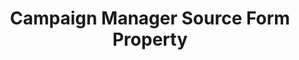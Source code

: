 ---
# -------------------------- #
#        CONTENT TYPE        #
# -------------------------- #

product-type: "connect"
content-type: "api-form"
form-type: "source"
key: "source-form-properties-campaign-manager-object"


# -------------------------- #
#        OBJECT INFO         #
# -------------------------- #

title: "Campaign Manager Source Form Property"
api-type: "platform.doubleclick-campaign-manager"
display-name: "Campaign Manager"

source-type: "saas"
docs-name: "campaign-manager"

description: ""


# -------------------------- #
#       FORM PROPERTIES      #
# -------------------------- #

uses-start-date: false

object-attributes:
  - name: "profile_id"
    type: "string"
    required: true
    description: |
      The ID of the {{ form-property.display-name }} profile you want to replicate data from. Refer to the [{{ form-property.display-name }} documentation]({{ doc-link | prepend: site.baseurl | append: "#locate-your-profile-id" }}) for instructions on retrieving this info.
    value: "<CAMPAIGN_MANAGER_PROFILE_ID>"


# -------------------------- #
#       OAUTH PROPERTIES     #
# -------------------------- #

oauth-link: "https://developers.google.com/doubleclick-advertisers/authorizing"

oauth-description: ""

oauth-properties:
  - name: "client_id"
    type: "string"
    required: true
    credential: true
    description: |
      Your {{ form-property.display-name }} OAuth application's client ID. Refer to [Google's documentation]({{ form-property.oauth-link }}){:target="new"} for more info.
    value: "<YOUR_OAUTH_CLIENT_ID>"

  - name: "client_secret"
    type: "string"
    required: true
    credential: true
    description: |
      Your {{ form-property.display-name }} OAuth application's client secret. Refer to [Google's documentation]({{ form-property.oauth-link }}){:target="new"} for more info.
    value: "<YOUR_OAUTH_CLIENT_SECRET>"

  - name: "refresh_token"
    type: "string"
    required: true
    credential: true
    description: |
      A long-lived token, used to generate new access tokens when needed. Refer to [Google's documentation](https://developers.google.com/identity/protocols/oauth2#5.-refresh-the-access-token,-if-necessary.){:target="new"} for more info.
    value: "<REFRESH_TOKEN>"
---